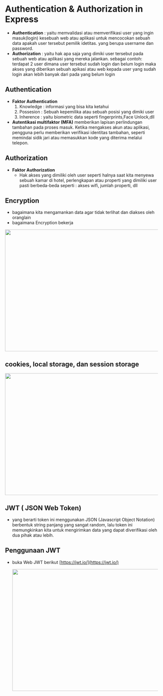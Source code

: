 # Authentication & Authorization in Express
- **Authentication** : yaitu memvalidasi atau memverifikasi user yang ingin masuk(login) kesebuah web atau aplikasi untuk mencocokan sebuah data apakah user tersebut pemilik idetitas. yang berupa username dan password.
- **Authorization** : yaitu hak apa saja yang dimiki user tersebut pada sebuah web atau aplikasi yang mereka jalankan. sebagai contoh: terdapat 2 user dimana user tersebut sudah login dan belum login maka akses yang diberikan sebuah apikasi atau web kepada user yang sudah login akan lebih banyak dari pada yang belum login 

## Authentication

- **Faktor Authentication**
    1. Knowledge : informasi yang bisa kita ketahui  
    2. Possesion : Sebuah kepemilika atau sebuah posisi yang dimiki user
    3. Inherence : yaitu biometric data seperti fingerprints,Face Unlock,dll
- **Autentikasi multifaktor (MFA)** memberikan lapisan perlindungan tambahan pada proses masuk. Ketika mengakses akun atau aplikasi, pengguna perlu memberikan verifikasi identitas tambahan, seperti memindai sidik jari atau memasukkan kode yang diterima melalui telepon.
  
## Authorization

- **Faktor Authorization**
    - Hak akses yang dimiliki oleh user seperti halnya saat kita menyewa sebuah kamar di hotel, perlengkapan atau properti yang dimiliki user pasti berbeda-beda seperti : akses wifi, jumlah properti, dll
  
## Encryption
- bagaimana kita mengamankan data agar tidak terlihat dan diakses oleh oranglain
- bagaimana Encryption bekerja 
  
<img src="https://dwblog-ecdf.kxcdn.com/wp-content/uploads/2022/03/Cara-Kerja-Enkripsi-1024x467.jpg" width="600" height="400">

## cookies, local storage, dan session storage

<img src="https://www.loginradius.com/blog/static/a6522d000e0137d5fdf82fd370646d12/2bef9/comparison-table.png" width="600" height="400">


## JWT ( JSON Web Token)
- yang berarti token ini menggunakan JSON (Javascript Object Notation) berbentuk string panjang yang sangat random, lalu token ini memungkinkan kita untuk mengirimkan data yang dapat diverifikasi oleh dua pihak atau lebih.

## Penggunaan JWT 
- buka Web JWT berikut [https://jwt.io/](https://jwt.io/)

  <img src="../03-Arsip-Latihan-BackEnd/00-img/WhatsApp%20Image%202022-08-06%20at%2016.15.43.jpeg" width="600" height="400">

